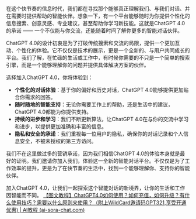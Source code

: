 在这个快节奏的信息时代，我们都在寻找那个能够真正理解我们、与我们对话、并在需要时提供帮助的智能伙伴。想象一下，有一个平台能够随时为你提供个性化的信息搜索、创意灵感、专业建议，甚至帮助你学习新技能。这就是ChatGPT 4.0的承诺 —— 一个不仅能与你交流，还能随着时间了解你更多的智能对话伙伴。

ChatGPT 4.0的设计初衷是为了打破传统搜索和交流的局限，提供一个更加互动、个性化的体验。它不仅仅是技术的展示，更是一个全新的、与用户共同成长的平台。我们了解，在忙碌的生活或工作中，有时候你需要的不只是一个简单的搜索引擎，而是一个能够理解你的问题并提供具体解决方案的伙伴。

选择加入ChatGPT 4.0，你将体验到：

- **个性化的对话体验**：基于你的偏好和历史对话，ChatGPT 4.0能够提供更加贴合你需求的回答。
- **随时随地的智能支持**：无论你需要工作上的帮助，还是生活中的建议，ChatGPT 4.0都能为你提供支持。
- **持续的进步和学习**：我们不断更新算法，让ChatGPT 4.0在与你的交流中学习和进步，以提供更加准确和丰富的信息。
- **隐私和安全的承诺**：我们重视每一位用户的隐私，确保你的对话记录和个人信息安全，不被未授权的第三方访问。

我们不在这里做过多的营销承诺，因为我们相信ChatGPT 4.0的体验本身就是最好的证明。我们邀请你加入我们，体验这一全新的智能对话平台。不仅仅是为了工作效率的提升，更是为了在快节奏的生活中，找到一个能够理解你、支持你的智能伙伴。

加入ChatGPT 4.0，让我们一起探索这个智能对话的新境界，让你的生活和工作因智能而不同。
[【图文教程】ChatGPT4.0如何使用？如何充值，如何升级？有什么使用技巧？需要以什么原则来使用？（附上WildCard邀请码GPT321,享受开通优惠) | AI教程 (ai-sora-chat.com)](https://ai-sora-chat.com/#/)
